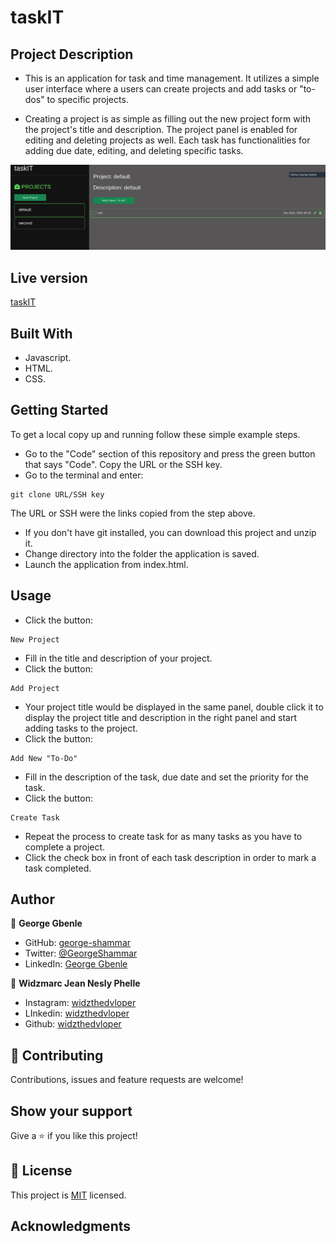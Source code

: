 # taskIT

## Project Description
- This is an application for task and time management. It utilizes a simple user interface where a users can create projects and add tasks or "to-dos" to specific projects. 

- Creating a project is as simple as filling out the new project form with the project's title and description. The project panel is enabled for editing and deleting projects as well. Each task has functionalities for adding due date, editing, and deleting specific tasks.

![screenShot](./screenShotTaskIt.png)

## Live version
[taskIT](https://george-shammar.github.io/to-do-list/)

## Built With
- Javascript.
- HTML.
- CSS.

## Getting Started

To get a local copy up and running follow these simple example steps.

- Go to the "Code" section of this repository and press the green button that says "Code". Copy the URL or the SSH key.
- Go to the terminal and enter:
```
git clone URL/SSH key
```

The URL or SSH were the links copied from the step above.

- If you don't have git installed, you can download this project and unzip it.
- Change directory into the folder the application is saved.
- Launch the application from index.html.


## Usage
- Click the button:
```
New Project
```
- Fill in the title and description of your project.
- Click the button:
```
Add Project
```
- Your project title would be displayed in the same panel, double click it to display the project title and description in the right panel and start adding tasks to the project.
- Click the button:
```
Add New "To-Do"
```
- Fill in the description of the task, due date and set the priority for the task.
- Click the button:
```
Create Task
```
- Repeat the process to create task for as many tasks as you have to complete a project.
- Click the check box in front of each task description in order to mark a task completed.



## Author


👤 **George Gbenle**

- GitHub: [george-shammar](https://github.com/george-shammar)
- Twitter: [@GeorgeShammar](https://twitter.com/GeorgeShammar)
- LinkedIn: [George Gbenle](https://www.linkedin.com/in/georgegbenle/)
 
👤 **Widzmarc Jean Nesly Phelle**
- Instagram: [widzthedvloper](https://www.instagram.com/widzthedvloper/)
- LInkedin: [widzthedvloper](https://www.linkedin.com/in/widzmarc-jean-nesly-phelle-252a26129/)
- Github: [widzthedvloper](https://github.com/widzthedvloper)


## 🤝 Contributing

Contributions, issues and feature requests are welcome!


## Show your support

Give a ⭐️ if you like this project!


## 📝 License

This project is [MIT](LICENSE) licensed.

## Acknowledgments